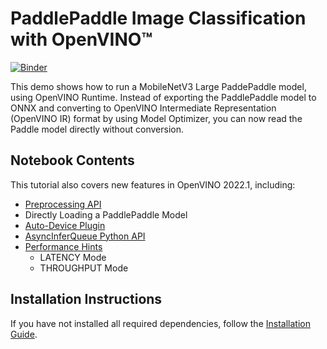 # PaddlePaddle Image Classification with OpenVINO™

[![Binder](https://mybinder.org/badge_logo.svg)](https://mybinder.org/v2/gh/openvinotoolkit/openvino_notebooks/HEAD?labpath=notebooks%2F214-vision-paddle-classification%2F214-vision-paddle-classification.ipynb)


This demo shows how to run a MobileNetV3 Large PaddePaddle model, using OpenVINO Runtime. Instead of exporting the PaddlePaddle model to ONNX and converting to OpenVINO Intermediate Representation (OpenVINO IR) format by using Model Optimizer, you can now read the Paddle model directly without conversion. 

## Notebook Contents

This tutorial also covers new features in OpenVINO 2022.1, including:

* [Preprocessing API](https://docs.openvino.ai/latest/openvino_docs_OV_Runtime_UG_Preprocessing_Overview.html)
* Directly Loading a PaddlePaddle Model
* [Auto-Device Plugin](https://docs.openvino.ai/latest/openvino_docs_IE_DG_supported_plugins_AUTO.html)
* [AsyncInferQueue Python API](https://docs.openvino.ai/latest/api/ie_python_api/_autosummary/openvino.runtime.AsyncInferQueue.html?highlight=asyncinferqueue#openvino.runtime.AsyncInferQueue)
* [Performance Hints](https://docs.openvino.ai/nightly/openvino_docs_OV_UG_Performance_Hints.html)
  * LATENCY Mode
  * THROUGHPUT Mode
  
## Installation Instructions

If you have not installed all required dependencies, follow the [Installation Guide](../../README.md).
